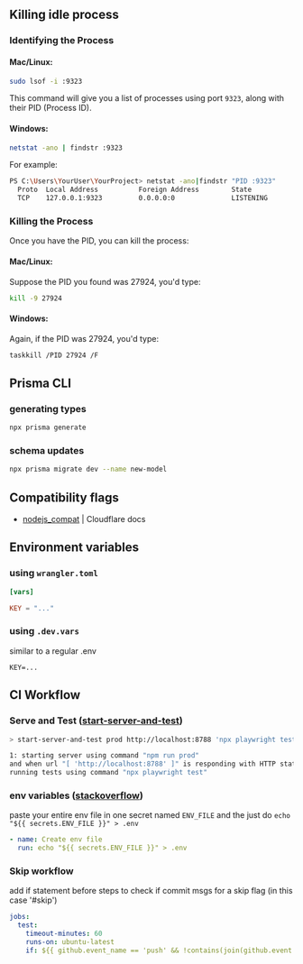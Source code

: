 ## Killing idle process

### Identifying the Process

#### Mac/Linux:
```bash
sudo lsof -i :9323
```
This command will give you a list of processes using port `9323`, along with their PID (Process ID).

#### Windows:
```bash
netstat -ano | findstr :9323
```

For example:
```bash
PS C:\Users\YourUser\YourProject> netstat -ano|findstr "PID :9323"           
  Proto  Local Address          Foreign Address        State           PID
  TCP    127.0.0.1:9323         0.0.0.0:0              LISTENING       27924
```


### Killing the Process
Once you have the PID, you can kill the process:

#### Mac/Linux:

Suppose the PID you found was 27924, you'd type:
```bash
kill -9 27924
```

#### Windows:

Again, if the PID was 27924, you'd type:
```bash
taskkill /PID 27924 /F
```

## Prisma CLI

### generating types
```bash
npx prisma generate
```

### schema updates
```bash
npx prisma migrate dev --name new-model
```

## Compatibility flags
- [nodejs_compat](https://developers.cloudflare.com/workers/configuration/compatibility-dates/#nodejs-compatibility-flag) | Cloudflare docs

## Environment variables

### using `wrangler.toml`

```toml
[vars]

KEY = "..."
```

### using `.dev.vars`

similar to a regular .env
```
KEY=...
```

## CI Workflow

### Serve and Test ([start-server-and-test](https://github.com/bahmutov/start-server-and-test))

```bash
> start-server-and-test prod http://localhost:8788 'npx playwright test'

1: starting server using command "npm run prod"
and when url "[ 'http://localhost:8788' ]" is responding with HTTP status code 200
running tests using command "npx playwright test"
```

### env variables ([stackoverflow](https://stackoverflow.com/a/63350136))

paste your entire env file in one secret named `ENV_FILE` and the just do `echo "${{ secrets.ENV_FILE }}" > .env`

```yaml
- name: Create env file
  run: echo "${{ secrets.ENV_FILE }}" > .env
```

### Skip workflow
add if statement before steps to check if commit msgs for a skip flag (in this case '#skip')

```yaml
jobs:
  test:
    timeout-minutes: 60
    runs-on: ubuntu-latest
    if: ${{ github.event_name == 'push' && !contains(join(github.event.commits.*.message, ''), '#skip') }}
```
